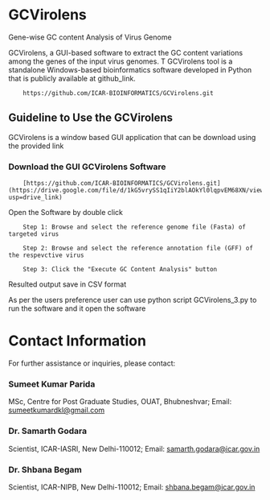 # GCVirolens
Gene-wise GC content Analysis of Virus Genome 

GCVirolens, a GUI-based software to extract the GC content variations among the genes of the input virus genomes. T
GCVirolens tool is a standalone Windows-based bioinformatics software developed in Python that is publicly available at github_link.

        https://github.com/ICAR-BIOINFORMATICS/GCVirolens.git

## Guideline to Use the GCVirolens
GCVirolens is a window based GUI application that can be download using the provided link 

### Download the GUI GCVirolens Software 

        [https://github.com/ICAR-BIOINFORMATICS/GCVirolens.git](https://drive.google.com/file/d/1kG5vrySS1qIiY2blAOkYl0lqpvEM68XN/view?usp=drive_link)

Open the Software by double click 
      
        Step 1: Browse and select the reference genome file (Fasta) of targeted virus
        
        Step 2: Browse and select the reference annotation file (GFF) of the respevctive virus

        Step 3: Click the "Execute GC Content Analysis" button 

Resulted output save in CSV format 

As per the users preference user can use python script GCVirolens_3.py to run the software and it open the software


# Contact Information
For further assistance or inquiries, please contact:

### Sumeet Kumar Parida

MSc, Centre for Post Graduate Studies, OUAT, Bhubneshvar; 
Email: sumeetkumardkl@gmail.com

### Dr. Samarth Godara

Scientist, ICAR-IASRI, New Delhi-110012; 
Email: samarth.godara@icar.gov.in

### Dr. Shbana Begam 

Scientist, ICAR-NIPB, New Delhi-110012; 
Email: shbana.begam@icar.gov.in



